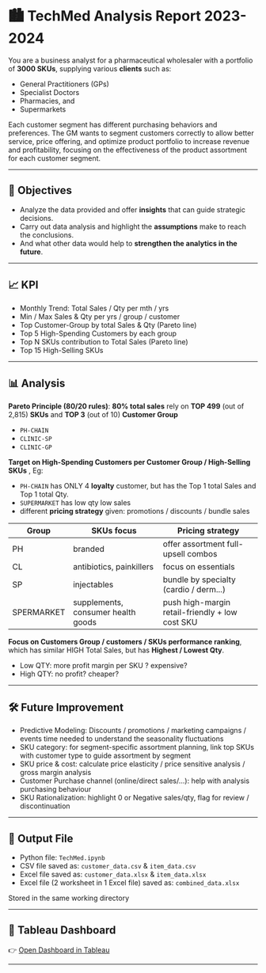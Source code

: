 # 🏙️ TechMed Analysis Report 2023-2024
You are a business analyst for a pharmaceutical wholesaler with a portfolio of **3000 SKUs**, supplying various **clients** such as:
- General Practitioners (GPs)
- Specialist Doctors
- Pharmacies, and
- Supermarkets

Each customer segment has different purchasing behaviors and preferences. The GM wants to segment customers correctly to allow better service, price offering, and optimize product portfolio to increase revenue and profitability, focusing on the effectiveness of the product assortment for each customer segment.

---

##  🧼 Objectives

- Analyze the data provided and offer **insights** that can guide strategic decisions.
- Carry out data analysis and highlight the **assumptions** make to reach the conclusions.
- And what other data would help to **strengthen the analytics in the future**.

---

## 📈 KPI

- Monthly Trend: Total Sales / Qty per mth / yrs
- Min / Max Sales & Qty per yrs / group / customer
- Top Customer-Group by total Sales & Qty (Pareto line)
- Top 5 High-Spending Customers by each group
- Top N SKUs contribution to Total Sales (Pareto line)
- Top 15 High-Selling SKUs

---

## 📊 Analysis

**Pareto Principle (80/20 rules)**: **80% total sales** rely on **TOP 499** (out of 2,815) **SKUs** and **TOP 3** (out of 10) **Customer Group**
- `PH-CHAIN`
- `CLINIC-SP`
- `CLINIC-GP`


**Target on High-Spending Customers per Customer Group / High-Selling SKUs** , Eg:
- `PH-CHAIN` has ONLY 4 **loyalty** customer, but has the Top 1 total Sales and Top 1 total Qty.
- `SUPERMARKET` has low qty low sales
- different **pricing strategy** given: promotions / discounts / bundle sales
  
| Group     | SKUs focus                         | Pricing strategy                                 |
|-----------|------------------------------------|--------------------------------------------------|
| PH        | branded                            | offer assortment full-upsell combos              | 
| CL        | antibiotics, painkillers           | focus on essentials                              | 
| SP        | injectables                        | bundle by specialty (cardio / derm...)           | 
| SPERMARKET| supplements, consumer health goods | push high-margin retail-friendly + low cost SKU  |



**Focus on Customers Group / customers / SKUs performance ranking**, which has similar HIGH Total Sales, but has **Highest / Lowest Qty**.
- Low QTY: more profit margin per SKU ? expensive?
- High QTY: no profit? cheaper? 

---

## 🛠 Future Improvement

- Predictive Modeling: Discounts / promotions / marketing campaigns / events time needed to understand the seasonality fluctuations
- SKU category: for segment-specific assortment planning, link top SKUs with customer type to guide assortment by segment
- SKU price & cost: calculate price elasticity / price sensitive analysis / gross margin analysis
- Customer Purchase channel (online/direct sales/...): help with analysis purchasing behaviour
- SKU Rationalization: highlight 0 or Negative sales/qty, flag for review / discontinuation






---

## 📁 Output File

- Python file: `TechMed.ipynb`
- CSV file saved as: `customer_data.csv` & `item_data.csv` 
- Excel file saved as: `customer_data.xlsx` & `item_data.xlsx`
- Excel file (2 worksheet in 1 Excel file) saved as: `combined_data.xlsx` 

Stored in the same working directory  

---

## 🔗 Tableau Dashboard

👉 [Open Dashboard in Tableau](https://public.tableau.com/views/TechMed/Story1?:language=en-US&:sid=&:redirect=auth&:display_count=n&:origin=viz_share_link)

---
